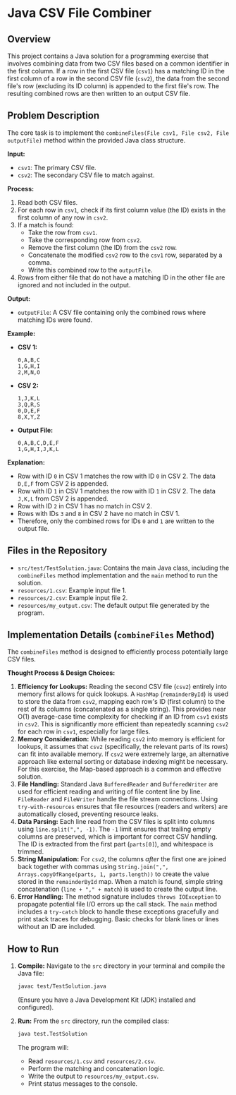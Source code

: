 # Java CSV File Combiner

## Overview

This project contains a Java solution for a programming exercise that involves combining data from two CSV files based on a common identifier in the first column. If a row in the first CSV file (`csv1`) has a matching ID in the first column of a row in the second CSV file (`csv2`), the data from the second file's row (excluding its ID column) is appended to the first file's row. The resulting combined rows are then written to an output CSV file.

## Problem Description

The core task is to implement the `combineFiles(File csv1, File csv2, File outputFile)` method within the provided Java class structure.

**Input:**

* `csv1`: The primary CSV file.
* `csv2`: The secondary CSV file to match against.

**Process:**

1.  Read both CSV files.
2.  For each row in `csv1`, check if its first column value (the ID) exists in the first column of any row in `csv2`.
3.  If a match is found:
    * Take the row from `csv1`.
    * Take the corresponding row from `csv2`.
    * Remove the first column (the ID) from the `csv2` row.
    * Concatenate the modified `csv2` row to the `csv1` row, separated by a comma.
    * Write this combined row to the `outputFile`.
4.  Rows from either file that do not have a matching ID in the other file are ignored and not included in the output.

**Output:**

* `outputFile`: A CSV file containing only the combined rows where matching IDs were found.

**Example:**

* **CSV 1:**
    ```csv
    0,A,B,C
    1,G,H,I
    2,M,N,O
    ```

* **CSV 2:**
    ```csv
    1,J,K,L
    3,Q,R,S
    0,D,E,F
    8,X,Y,Z
    ```

* **Output File:**
    ```csv
    0,A,B,C,D,E,F
    1,G,H,I,J,K,L
    ```

**Explanation:**

* Row with ID `0` in CSV 1 matches the row with ID `0` in CSV 2. The data `D,E,F` from CSV 2 is appended.
* Row with ID `1` in CSV 1 matches the row with ID `1` in CSV 2. The data `J,K,L` from CSV 2 is appended.
* Row with ID `2` in CSV 1 has no match in CSV 2.
* Rows with IDs `3` and `8` in CSV 2 have no match in CSV 1.
* Therefore, only the combined rows for IDs `0` and `1` are written to the output file.

## Files in the Repository

* `src/test/TestSolution.java`: Contains the main Java class, including the `combineFiles` method implementation and the `main` method to run the solution.
* `resources/1.csv`: Example input file 1.
* `resources/2.csv`: Example input file 2.
* `resources/my_output.csv`: The default output file generated by the program.

## Implementation Details (`combineFiles` Method)

The `combineFiles` method is designed to efficiently process potentially large CSV files.

**Thought Process & Design Choices:**

1.  **Efficiency for Lookups:** Reading the second CSV file (`csv2`) entirely into memory first allows for quick lookups. A `HashMap` (`remainderById`) is used to store the data from `csv2`, mapping each row's ID (first column) to the rest of its columns (concatenated as a single string). This provides near O(1) average-case time complexity for checking if an ID from `csv1` exists in `csv2`. This is significantly more efficient than repeatedly scanning `csv2` for each row in `csv1`, especially for large files.
2.  **Memory Consideration:** While reading `csv2` into memory is efficient for lookups, it assumes that `csv2` (specifically, the relevant parts of its rows) can fit into available memory. If `csv2` were extremely large, an alternative approach like external sorting or database indexing might be necessary. For this exercise, the Map-based approach is a common and effective solution.
3.  **File Handling:** Standard Java `BufferedReader` and `BufferedWriter` are used for efficient reading and writing of file content line by line. `FileReader` and `FileWriter` handle the file stream connections. Using `try-with-resources` ensures that file resources (readers and writers) are automatically closed, preventing resource leaks.
4.  **Data Parsing:** Each line read from the CSV files is split into columns using `line.split(",", -1)`. The `-1` limit ensures that trailing empty columns are preserved, which is important for correct CSV handling. The ID is extracted from the first part (`parts[0]`), and whitespace is trimmed.
5.  **String Manipulation:** For `csv2`, the columns *after* the first one are joined back together with commas using `String.join(",", Arrays.copyOfRange(parts, 1, parts.length))` to create the value stored in the `remainderById` map. When a match is found, simple string concatenation (`line + "," + match`) is used to create the output line.
6.  **Error Handling:** The method signature includes `throws IOException` to propagate potential file I/O errors up the call stack. The `main` method includes a `try-catch` block to handle these exceptions gracefully and print stack traces for debugging. Basic checks for blank lines or lines without an ID are included.

## How to Run

1.  **Compile:** Navigate to the `src` directory in your terminal and compile the Java file:
    ```bash
    javac test/TestSolution.java
    ```
    (Ensure you have a Java Development Kit (JDK) installed and configured).

2.  **Run:** From the `src` directory, run the compiled class:
    ```bash
    java test.TestSolution
    ```
    The program will:
    * Read `resources/1.csv` and `resources/2.csv`.
    * Perform the matching and concatenation logic.
    * Write the output to `resources/my_output.csv`.
    * Print status messages to the console.

